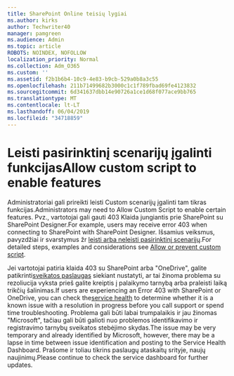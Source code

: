 ```yaml
---
title: SharePoint Online teisių lygiai
ms.author: kirks
author: Techwriter40
manager: pamgreen
ms.audience: Admin
ms.topic: article
ROBOTS: NOINDEX, NOFOLLOW
localization_priority: Normal
ms.collection: Adm_O365
ms.custom: ''
ms.assetid: f2b1b6b4-10c9-4e83-b9cb-529a0b8a3c55
ms.openlocfilehash: 211b71499682b3000c1c1f789fbad69fe4123832
ms.sourcegitcommit: 6d341637dbb14e90726a1ce1d68f077ace9bb765
ms.translationtype: MT
ms.contentlocale: lt-LT
ms.lasthandoff: 06/04/2019
ms.locfileid: "34718859"
---
```

# <a name="allow-custom-script-to-enable-features"></a><span data-ttu-id="fcb00-102">Leisti pasirinktinį scenarijų įgalinti funkcijas</span><span class="sxs-lookup"><span data-stu-id="fcb00-102">Allow custom script to enable features</span></span>

<span data-ttu-id="fcb00-103">Administratoriai gali prireikti leisti Custom scenarijų įgalinti tam tikras funkcijas.</span><span class="sxs-lookup"><span data-stu-id="fcb00-103">Administrators may need to Allow Custom Script to enable certain features.</span></span> <span data-ttu-id="fcb00-104">Pvz., vartotojai gali gauti 403 Klaida jungiantis prie SharePoint su SharePoint Designer.</span><span class="sxs-lookup"><span data-stu-id="fcb00-104">For example, users may receive error 403 when connecting to SharePoint with SharePoint Designer.</span></span> <span data-ttu-id="fcb00-105">Išsamius veiksmus, pavyzdžiai ir svarstymus žr [leisti arba neleisti pasirinktinį scenarijų](https://docs.microsoft.com/en-us/sharepoint/allow-or-prevent-custom-script).</span><span class="sxs-lookup"><span data-stu-id="fcb00-105">For detailed steps, examples and considerations see [Allow or prevent custom script](https://docs.microsoft.com/en-us/sharepoint/allow-or-prevent-custom-script).</span></span>

<span data-ttu-id="fcb00-106">Jei vartotojai patiria klaida 403 su SharePoint arba "OneDrive", galite patikrinti[sveikatos paslaugas](https://admin.microsoft.com/AdminPortal/Home#/servicehealth) siekiant nustatyti, ar tai žinoma problema su rezoliucija vyksta prieš galite kreiptis į palaikymo tarnybą arba praleisti laiką trikčių šalinimas.</span><span class="sxs-lookup"><span data-stu-id="fcb00-106">If users are experiencing an Error 403 with SharePoint or OneDrive, you can check the[service health](https://admin.microsoft.com/AdminPortal/Home#/servicehealth)  to determine whether it is a known issue with a resolution in progress before you call support or spend time troubleshooting.</span></span> <span data-ttu-id="fcb00-107">Problema gali būti labai trumpalaikis ir jau žinomas "Microsoft", tačiau gali būti galioti nuo problemos identifikavimo ir registravimo tarnybų sveikatos stebėjimo skydas.</span><span class="sxs-lookup"><span data-stu-id="fcb00-107">The issue may be very temporary and already identified by Microsoft, however, there may be a lapse in time between issue identification and posting to the Service Health Dashboard.</span></span> <span data-ttu-id="fcb00-108">Prašome ir toliau tikrins paslaugų ataskaitų srityje, naujų naujinimų.</span><span class="sxs-lookup"><span data-stu-id="fcb00-108">Please continue to check the service dashboard for further updates.</span></span>

